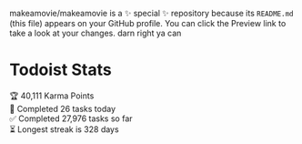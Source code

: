 makeamovie/makeamovie is a ✨ special ✨ repository because its `README.md` (this file) appears on your GitHub profile.
You can click the Preview link to take a look at your changes. darn right ya can

# Todoist Stats

<!-- TODO-IST:START -->
🏆  40,111 Karma Points           
🌸  Completed 26 tasks today           
✅  Completed 27,976 tasks so far           
⏳  Longest streak is 328 days
<!-- TODO-IST:END -->